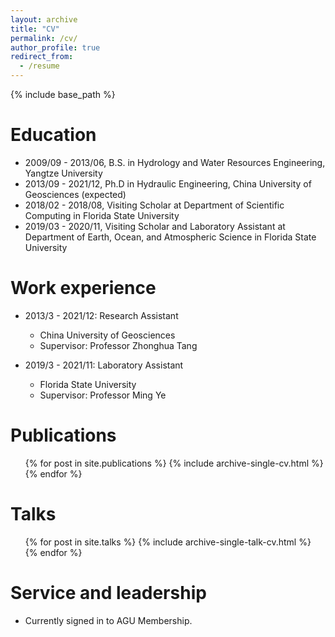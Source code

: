 ```yaml
---
layout: archive
title: "CV"
permalink: /cv/
author_profile: true
redirect_from:
  - /resume
---
```


{% include base_path %}

Education
======
* 2009/09 - 2013/06, B.S. in Hydrology and Water Resources Engineering, Yangtze University
* 2013/09 - 2021/12, Ph.D in Hydraulic Engineering, China University of Geosciences (expected)
* 2018/02 - 2018/08, Visiting Scholar at Department of Scientific Computing in Florida State University
* 2019/03 - 2020/11, Visiting Scholar and Laboratory Assistant at Department of Earth, Ocean, and Atmospheric Science in Florida State University

Work experience
======
* 2013/3 - 2021/12: Research Assistant
  * China University of Geosciences
  * Supervisor: Professor Zhonghua Tang

* 2019/3 - 2021/11: Laboratory Assistant
  * Florida State University
  * Supervisor: Professor Ming Ye

Publications
======
  <ul>{% for post in site.publications %}
    {% include archive-single-cv.html %}
  {% endfor %}</ul>
  
Talks
======
  <ul>{% for post in site.talks %}
    {% include archive-single-talk-cv.html %}
  {% endfor %}</ul>
  
Service and leadership
======
* Currently signed in to AGU Membership.
